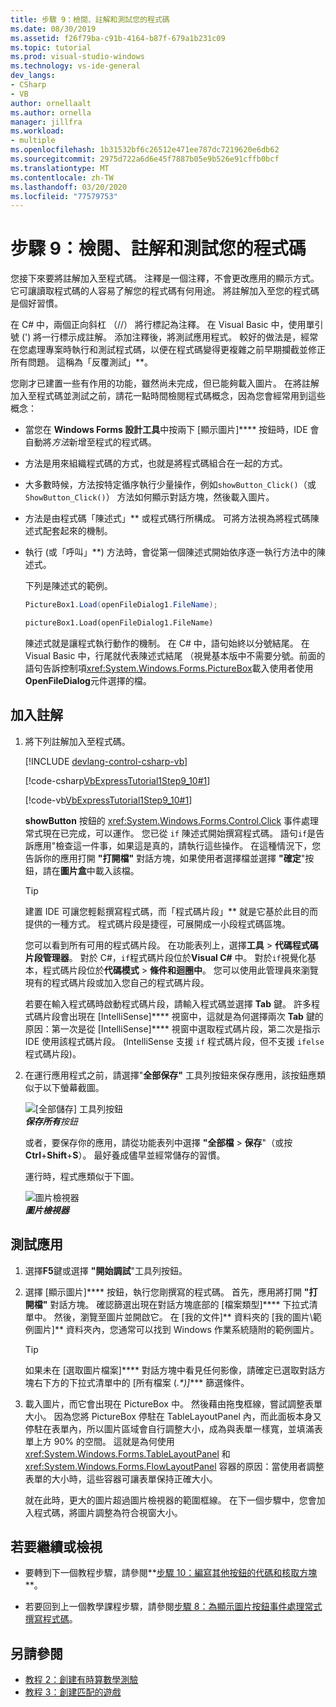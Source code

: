 ```yaml
---
title: 步驟 9：檢閱、註解和測試您的程式碼
ms.date: 08/30/2019
ms.assetid: f26f79ba-c91b-4164-b87f-679a1b231c09
ms.topic: tutorial
ms.prod: visual-studio-windows
ms.technology: vs-ide-general
dev_langs:
- CSharp
- VB
author: ornellaalt
ms.author: ornella
manager: jillfra
ms.workload:
- multiple
ms.openlocfilehash: 1b31532bf6c26512e471ee787dc7219620e6db62
ms.sourcegitcommit: 2975d722a6d6e45f7887b05e9b526e91cffb0bcf
ms.translationtype: MT
ms.contentlocale: zh-TW
ms.lasthandoff: 03/20/2020
ms.locfileid: "77579753"
---
```

# <a name="step-9-review-comment-and-test-your-code"></a>步驟 9：檢閱、註解和測試您的程式碼

您接下來要將註解加入至程式碼。 注釋是一個注釋，不會更改應用的顯示方式。 它可讓讀取程式碼的人容易了解您的程式碼有何用途。 將註解加入至您的程式碼是個好習慣。

在 C# 中，兩個正向斜杠 （//） 將行標記為注釋。 在 Visual Basic 中，使用單引號 (') 將一行標示成註解。 添加注釋後，將測試應用程式。 較好的做法是，經常在您處理專案時執行和測試程式碼，以便在程式碼變得更複雜之前早期攔截並修正所有問題。 這稱為「反覆測試」**。

您剛才已建置一些有作用的功能，雖然尚未完成，但已能夠載入圖片。 在將註解加入至程式碼並測試之前，請花一點時間檢閱程式碼概念，因為您會經常用到這些概念：

- 當您在 **Windows Forms 設計工具**中按兩下 [顯示圖片]**** 按鈕時，IDE 會自動將*方法*新增至程式的程式碼。

- 方法是用來組織程式碼的方式，也就是將程式碼組合在一起的方式。

- 大多數時候，方法按特定循序執行少量操作，例如`showButton_Click()`（或`ShowButton_Click()`） 方法如何顯示對話方塊，然後載入圖片。

- 方法是由程式碼「陳述式」** 或程式碼行所構成。 可將方法視為將程式碼陳述式配套起來的機制。

- 執行 (或「呼叫」**) 方法時，會從第一個陳述式開始依序逐一執行方法中的陳述式。

   下列是陳述式的範例。

  ```csharp
  PictureBox1.Load(openFileDialog1.FileName);
  ```

  ```vb
  pictureBox1.Load(openFileDialog1.FileName)
  ```

   陳述式就是讓程式執行動作的機制。 在 C# 中，語句始終以分號結尾。 在 Visual Basic 中，行尾就代表陳述式結尾  （視覺基本版中不需要分號。前面的語句告訴控制項<xref:System.Windows.Forms.PictureBox>載入使用者使用**OpenFileDialog**元件選擇的檔。

## <a name="to-add-comments"></a>加入註解

1. 將下列註解加入至程式碼。

     [!INCLUDE [devlang-control-csharp-vb](./includes/devlang-control-csharp-vb.md)]

     [!code-csharp[VbExpressTutorial1Step9_10#1](../ide/codesnippet/CSharp/step-9-review-comment-and-test-your-code_1.cs)]

     [!code-vb[VbExpressTutorial1Step9_10#1](../ide/codesnippet/VisualBasic/step-9-review-comment-and-test-your-code_1.vb)]

    **showButton** 按鈕的 <xref:System.Windows.Forms.Control.Click> 事件處理常式現在已完成，可以運作。 您已從 `if` 陳述式開始撰寫程式碼。 語句`if`是告訴應用"檢查這一件事，如果這是真的，請執行這些操作。 在這種情況下，您告訴你的應用打開 **"打開檔"** 對話方塊，如果使用者選擇檔並選擇 **"確定**"按鈕，請在**圖片盒**中載入該檔。

    > [!TIP]
    > 建置 IDE 可讓您輕鬆撰寫程式碼，而「程式碼片段」** 就是它基於此目的而提供的一種方式。 程式碼片段是捷徑，可展開成一小段程式碼區塊。
    >
    >  您可以看到所有可用的程式碼片段。 在功能表列上，選擇**工具** > **代碼程式碼片段管理器**。 對於 C#，`if`程式碼片段位於**Visual C#** 中。 對於`if`視覺化基本，程式碼片段位於**代碼模式** > **條件和迴圈中**。 您可以使用此管理員來瀏覽現有的程式碼片段或加入您自己的程式碼片段。
    >
    >  若要在輸入程式碼時啟動程式碼片段，請輸入程式碼並選擇 **Tab** 鍵。 許多程式碼片段會出現在 [IntelliSense]**** 視窗中，這就是為何選擇兩次 **Tab** 鍵的原因：第一次是從 [IntelliSense]**** 視窗中選取程式碼片段，第二次是指示 IDE 使用該程式碼片段。 (IntelliSense 支援 `if` 程式碼片段，但不支援 `ifelse` 程式碼片段)。

1. 在運行應用程式之前，請選擇"**全部保存"** 工具列按鈕來保存應用，該按鈕應類似于以下螢幕截圖。

     ![[全部儲存] 工具列按鈕](../ide/media/express_iconsaveall.png)<br>
***保存所有****按鈕*

     或者，要保存你的應用，請從功能表列中選擇 **"全部檔** > **保存**"（或按**Ctrl**+**Shift**+**S**）。 最好養成儘早並經常儲存的習慣。

     運行時，程式應類似于下圖。

     ![圖片檢視器](../ide/media/express_pictureviewerdonerun.png)<br>***圖片檢視器***

## <a name="to-test-your-app"></a>測試應用

1. 選擇**F5**鍵或選擇 **"開始調試**"工具列按鈕。

1. 選擇 [顯示圖片]**** 按鈕，執行您剛撰寫的程式碼。 首先，應用將打開 **"打開檔"** 對話方塊。 確認篩選出現在對話方塊底部的 [檔案類型]**** 下拉式清單中。 然後，瀏覽至圖片並開啟它。 在 [我的文件]** 資料夾的 [我的圖片\範例圖片]** 資料夾內，您通常可以找到 Windows 作業系統隨附的範例圖片。

    > [!TIP]
    > 如果未在 [選取圖片檔案]**** 對話方塊中看見任何影像，請確定已選取對話方塊右下方的下拉式清單中的 [所有檔案 (*.\*)]**** 篩選條件。

1. 載入圖片，而它會出現在 PictureBox 中。 然後藉由拖曳框線，嘗試調整表單大小。 因為您將 PictureBox 停駐在 TableLayoutPanel 內，而此面板本身又停駐在表單內，所以圖片區域會自行調整大小，成為與表單一樣寬，並填滿表單上方 90% 的空間。 這就是為何使用 <xref:System.Windows.Forms.TableLayoutPanel> 和 <xref:System.Windows.Forms.FlowLayoutPanel> 容器的原因：當使用者調整表單的大小時，這些容器可讓表單保持正確大小。

     就在此時，更大的圖片超過圖片檢視器的範圍框線。 在下一個步驟中，您會加入程式碼，將圖片調整為符合視窗大小。

## <a name="to-continue-or-review"></a>若要繼續或檢視

- 要轉到下一個教程步驟，請參閱**[步驟 10：編寫其他按鈕的代碼和核取方塊](../ide/step-10-write-code-for-additional-buttons-and-a-check-box.md)**。

- 若要回到上一個教學課程步驟，請參閱[步驟 8：為顯示圖片按鈕事件處理常式撰寫程式碼](../ide/step-8-write-code-for-the-show-a-picture-button-event-handler.md)。

## <a name="see-also"></a>另請參閱

* [教程 2：創建有時算數學測驗](tutorial-2-create-a-timed-math-quiz.md)
* [教程 3：創建匹配的遊戲](tutorial-3-create-a-matching-game.md)
